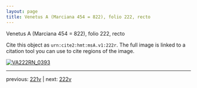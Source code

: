 ```yaml
---
layout: page
title: Venetus A (Marciana 454 = 822), folio 222, recto
---
```


Venetus A (Marciana 454 = 822), folio 222, recto

Cite this object as `urn:cite2:hmt:msA.v1:222r`.  The full image is linked to a citation tool you can use to cite regions of the image.

[![VA222RN_0393](http://www.homermultitext.org/iipsrv?IIIF=/project/homer/pyramidal/deepzoom/hmt/vaimg/2017a/VA222RN_0393.tif/full/800,/0/default.jpg)](http://www.homermultitext.org/ict2/?urn=urn:cite2:hmt:vaimg.2017a:VA222RN_0393) 

---

previous:  [221v](../221v/) | next: [222v](../222v/)